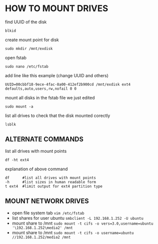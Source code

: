 # HOW TO MOUNT DRIVES

find UUID of the disk
```
blkid
```
create mount point for disk
```
sudo mkdir /mnt/exdisk
```
open fstab
```
sudo nano /etc/fstab 
```
add line like this example (change UUID and others)
```
UUID=00cbbf18-9ece-4fac-8a00-412ef2b900cd /mnt/exdisk ext4 defaults,auto,users,rw,nofail 0 0 
```
mount all disks in the fstab file we just edited
```
sudo mount -a
```
list all drives to check that the disk mounted corectly
```
lsblk
```

## ALTERNATE COMMANDS

list all drives with mount points
```
df -ht ext4
```
explanation of above command
```
df      #list all drives with mount points
-h      #list sizes in human readable form
t ext4  #limit output for ext4 partition type
```

## MOUNT NETWORK DRIVES
- open file system tab ```vim /etc/fstab```
- list shares for user ubuntu ```smbclient -L 192.168.1.252 -U ubuntu   ```
- mount share to /mnt ```sudo mount -t cifs -o vers=3.0,username=ubuntu '\192.168.1.252\media2' /mnt```
- mount share to /mnt ```sudo mount -t cifs -o username=ubuntu //192.168.1.252/media2 /mnt```
